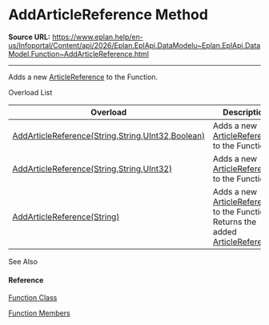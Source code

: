 # AddArticleReference Method

**Source URL:** https://www.eplan.help/en-us/Infoportal/Content/api/2026/Eplan.EplApi.DataModelu~Eplan.EplApi.DataModel.Function~AddArticleReference.html

---

Adds a new [ArticleReference](Eplan.EplApi.DataModelu~Eplan.EplApi.DataModel.ArticleReference.html) to the Function.

Overload List

| Overload | Description |
| --- | --- |
| [AddArticleReference(String,String,UInt32,Boolean)](Eplan.EplApi.DataModelu~Eplan.EplApi.DataModel.Function~AddArticleReference(String,String,UInt32,Boolean).html) | Adds a new [ArticleReference](Eplan.EplApi.DataModelu~Eplan.EplApi.DataModel.ArticleReference.html) to the Function. |
| [AddArticleReference(String,String,UInt32)](Eplan.EplApi.DataModelu~Eplan.EplApi.DataModel.Function~AddArticleReference(String,String,UInt32).html) | Adds a new [ArticleReference](Eplan.EplApi.DataModelu~Eplan.EplApi.DataModel.ArticleReference.html) to the Function. |
| [AddArticleReference(String)](Eplan.EplApi.DataModelu~Eplan.EplApi.DataModel.Function~AddArticleReference(String).html) | Adds a new [ArticleReference](Eplan.EplApi.DataModelu~Eplan.EplApi.DataModel.ArticleReference.html) to the Function. Returns the added [ArticleReference](Eplan.EplApi.DataModelu~Eplan.EplApi.DataModel.ArticleReference.html). |



See Also

#### Reference

[Function Class](Eplan.EplApi.DataModelu~Eplan.EplApi.DataModel.Function.html)
  
[Function Members](Eplan.EplApi.DataModelu~Eplan.EplApi.DataModel.Function_members.html)